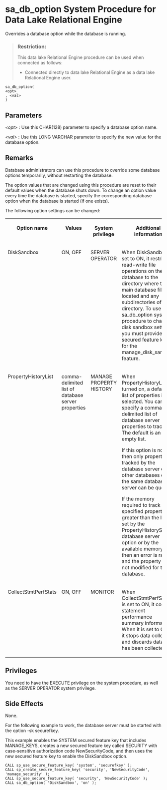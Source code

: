 <!-- loio8174a4ee6ce2101494b4d7376051cefd -->

# sa\_db\_option System Procedure for Data Lake Relational Engine

Overrides a database option while the database is running.



> ### Restriction:  
> This data lake Relational Engine procedure can be used when connected as follows:
> 
> -   Connected directly to data lake Relational Engine as a data lake Relational Engine user.



```
sa_db_option( 
<opt> 
, <val> 
)
```



## Parameters

  *<opt\>* 
 :   Use this CHAR\(128\) parameter to specify a database option name.

   *<val\>* 
 :   Use this LONG VARCHAR parameter to specify the new value for the database option.

 

## Remarks

Database administrators can use this procedure to override some database options temporarily, without restarting the database.

The option values that are changed using this procedure are reset to their default values when the database shuts down. To change an option value every time the database is started, specify the corresponding database option when the database is started \(if one exists\).

The following option settings can be changed:


<table>
<tr>
<th valign="top">

Option name



</th>
<th valign="top">

Values



</th>
<th valign="top">

System privilege



</th>
<th valign="top">

Additional information



</th>
</tr>
<tr>
<td valign="top">

DiskSandbox



</td>
<td valign="top">

ON, OFF



</td>
<td valign="top">

SERVER OPERATOR



</td>
<td valign="top">

When DiskSandbox is set to ON, it restricts read-write file operations on the database to the directory where the main database file is located and any subdirectories of this directory. To use the sa\_db\_option system procedure to change disk sandbox settings, you must provide the secured feature key for the manage\_disk\_sandbox feature.



</td>
</tr>
<tr>
<td valign="top">

PropertyHistoryList



</td>
<td valign="top">

comma-delimited list of database server properties



</td>
<td valign="top">

MANAGE PROPERTY HISTORY



</td>
<td valign="top">

When PropertyHistoryList is turned on, a default list of properties is selected. You can specify a comma-delimited list of database server properties to track. The default is an empty list.

If this option is not set then only properties tracked by the database server or by other databases on the same database server can be queried.

If the memory required to track all specified properties is greater than the limit set by the PropertyHistorySize database server option or by the available memory, then an error is raised and the property list is not modified for the database.



</td>
</tr>
<tr>
<td valign="top">

CollectStmtPerfStats



</td>
<td valign="top">

ON, OFF



</td>
<td valign="top">

MONITOR



</td>
<td valign="top">

When CollectStmtPerfStats is set to ON, it collects statement performance summary information. When it is set to OFF, it stops data collection and discards data that has been collected.



</td>
</tr>
</table>



## Privileges

You need to have the EXECUTE privilege on the system procedure, as well as the SERVER OPERATOR system privilege.



## Side Effects

None.



For the following example to work, the database server must be started with the option -sk securefkey.

This example enables the SYSTEM secured feature key that includes MANAGE\_KEYS, creates a new secured feature key called SECURITY with case-sensitive authorization code NewSecurityCode, and then uses the new secured feature key to enable the DiskSandbox option.

```
CALL sp_use_secure_feature_key( 'system', 'securefkey' );
CALL sp_create_secure_feature_key( 'security', 'NewSecurityCode', 'manage_security' );
CALL sp_use_secure_feature_key( 'security', 'NewSecurityCode' );
CALL sa_db_option( 'DiskSandbox', 'on' );
```

